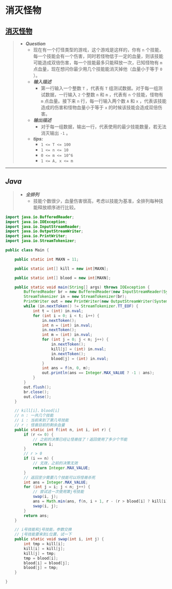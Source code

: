 # 消灭怪物

## [消灭怪物](https://www.nowcoder.com/practice/d88ef50f8dab4850be8cd4b95514bbbd)

> - ***Question***
>   - 现在有一个打怪类型的游戏，这个游戏是这样的，你有 `n` 个技能，每一个技能会有一个伤害，同时若怪物低于一定的血量，则该技能可能造成双倍伤害，每一个技能最多只能释放一次，已知怪物有 `m` 点血量，现在想问你最少用几个技能能消灭掉他（血量小于等于 `0` ）。
>   - ***输入描述***
>     - 第一行输入一个整数 `T` ，代表有 `T` 组测试数据。对于每一组测试数据，一行输入 `2` 个整数 `n` 和 `m` ，代表有 `n` 个技能，怪物有 `m` 点血量。接下来 `n` 行，每一行输入两个数 `A` 和 `x` ，代表该技能造成的伤害和怪物血量小于等于 `x` 的时候该技能会造成双倍伤害。
>   - ***输出描述***
>     - 对于每一组数据，输出一行，代表使用的最少技能数量，若无法消灭输出 `-1` 。
>   - ***tips:***
>     - `1 <= T <= 100`
>     - `1 <= n <= 10`
>     - `0 <= m <= 10^6`
>     - `1 <= A, x <= m`

---

## *Java*

> - ***全排列***
>   - 技能个数很少，血量伤害很高，考虑以技能为基准，全排列每种技能释放顺序进行比较。

```java
import java.io.BufferedReader;
import java.io.IOException;
import java.io.InputStreamReader;
import java.io.OutputStreamWriter;
import java.io.PrintWriter;
import java.io.StreamTokenizer;

public class Main {

    public static int MAXN = 11;

    public static int[] kill = new int[MAXN];

    public static int[] blood = new int[MAXN];

    public static void main(String[] args) throws IOException {
        BufferedReader br = new BufferedReader(new InputStreamReader(System.in));
        StreamTokenizer in = new StreamTokenizer(br);
        PrintWriter out = new PrintWriter(new OutputStreamWriter(System.out));
        while (in.nextToken() != StreamTokenizer.TT_EOF) {
            int t = (int) in.nval;
            for (int i = 0; i < t; i++) {
                in.nextToken();
                int n = (int) in.nval;
                in.nextToken();
                int m = (int) in.nval;
                for (int j = 0; j < n; j++) {
                    in.nextToken();
                    kill[j] = (int) in.nval;
                    in.nextToken();
                    blood[j] = (int) in.nval;
                }
                int ans = f(n, 0, m);
                out.println(ans == Integer.MAX_VALUE ? -1 : ans);
            }
        }
        out.flush();
        br.close();
        out.close();
    }

    // kill[i]、blood[i]
    // n : 一共几个技能
    // i : 当前来到了第几号技能
    // r : 怪兽目前的剩余血量
    public static int f(int n, int i, int r) {
        if (r <= 0) {
            // 之前的决策已经让怪兽挂了！返回使用了多少个节能
            return i;
        }
        // r > 0
        if (i == n) {
            // 无效，之前的决策无效
            return Integer.MAX_VALUE;
        }
        // 返回至少需要几个技能可以将怪兽杀死
        int ans = Integer.MAX_VALUE;
        for (int j = i; j < n; j++) {
            // 尝试这一次使用第j号技能
            swap(i, j);
            ans = Math.min(ans, f(n, i + 1, r - (r > blood[i] ? kill[i] : kill[i] * 2)));
            swap(i, j);
        }
        return ans;
    }

    // i号技能和j号技能，参数交换
    // j号技能要来到i位置，试一下
    public static void swap(int i, int j) {
        int tmp = kill[i];
        kill[i] = kill[j];
        kill[j] = tmp;
        tmp = blood[i];
        blood[i] = blood[j];
        blood[j] = tmp;
    }

}
```
